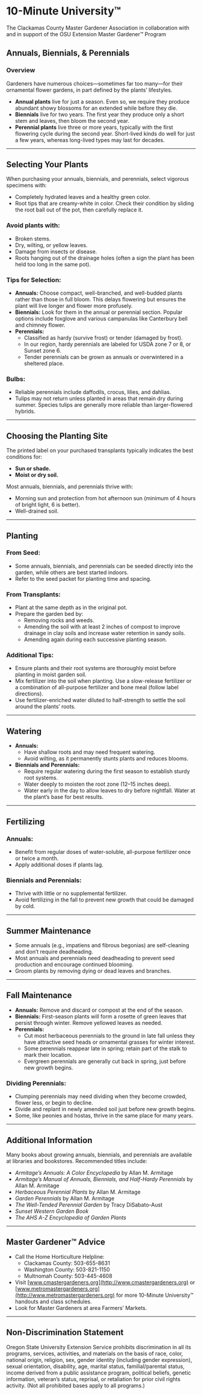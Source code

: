 # 10-Minute University™  
The Clackamas County Master Gardener Association in collaboration with and in support of the OSU Extension Master Gardener™ Program  

## Annuals, Biennials, & Perennials  

### Overview  
Gardeners have numerous choices—sometimes far too many—for their ornamental flower gardens, in part defined by the plants’ lifestyles.  

- **Annual plants** live for just a season. Even so, we require they produce abundant showy blossoms for an extended while before they die.  
- **Biennials** live for two years. The first year they produce only a short stem and leaves, then bloom the second year.  
- **Perennial plants** live three or more years, typically with the first flowering cycle during the second year. Short-lived kinds do well for just a few years, whereas long-lived types may last for decades.  

---

## Selecting Your Plants  
When purchasing your annuals, biennials, and perennials, select vigorous specimens with:  
- Completely hydrated leaves and a healthy green color.  
- Root tips that are creamy-white in color. Check their condition by sliding the root ball out of the pot, then carefully replace it.  

### Avoid plants with:  
- Broken stems.  
- Dry, wilting, or yellow leaves.  
- Damage from insects or disease.  
- Roots hanging out of the drainage holes (often a sign the plant has been held too long in the same pot).  

### Tips for Selection:  
- **Annuals:** Choose compact, well-branched, and well-budded plants rather than those in full bloom. This delays flowering but ensures the plant will live longer and flower more profusely.  
- **Biennials:** Look for them in the annual or perennial section. Popular options include foxglove and various campanulas like Canterbury bell and chimney flower.  
- **Perennials:**  
  - Classified as hardy (survive frost) or tender (damaged by frost).  
  - In our region, hardy perennials are labeled for USDA zone 7 or 8, or Sunset zone 6.  
  - Tender perennials can be grown as annuals or overwintered in a sheltered place.  

### Bulbs:  
- Reliable perennials include daffodils, crocus, lilies, and dahlias.  
- Tulips may not return unless planted in areas that remain dry during summer. Species tulips are generally more reliable than larger-flowered hybrids.  

---

## Choosing the Planting Site  
The printed label on your purchased transplants typically indicates the best conditions for:  
- **Sun or shade.**  
- **Moist or dry soil.**  

Most annuals, biennials, and perennials thrive with:  
- Morning sun and protection from hot afternoon sun (minimum of 4 hours of bright light, 6 is better).  
- Well-drained soil.  

---

## Planting  

### From Seed:  
- Some annuals, biennials, and perennials can be seeded directly into the garden, while others are best started indoors.  
- Refer to the seed packet for planting time and spacing.  

### From Transplants:  
- Plant at the same depth as in the original pot.  
- Prepare the garden bed by:  
  - Removing rocks and weeds.  
  - Amending the soil with at least 2 inches of compost to improve drainage in clay soils and increase water retention in sandy soils.  
  - Amending again during each successive planting season.  

### Additional Tips:  
- Ensure plants and their root systems are thoroughly moist before planting in moist garden soil.  
- Mix fertilizer into the soil when planting. Use a slow-release fertilizer or a combination of all-purpose fertilizer and bone meal (follow label directions).  
- Use fertilizer-enriched water diluted to half-strength to settle the soil around the plants’ roots.  

---

## Watering  
- **Annuals:**  
  - Have shallow roots and may need frequent watering.  
  - Avoid wilting, as it permanently stunts plants and reduces blooms.  
- **Biennials and Perennials:**  
  - Require regular watering during the first season to establish sturdy root systems.  
  - Water deeply to moisten the root zone (12–15 inches deep).  
  - Water early in the day to allow leaves to dry before nightfall. Water at the plant’s base for best results.  

---

## Fertilizing  

### Annuals:  
- Benefit from regular doses of water-soluble, all-purpose fertilizer once or twice a month.  
- Apply additional doses if plants lag.  

### Biennials and Perennials:  
- Thrive with little or no supplemental fertilizer.  
- Avoid fertilizing in the fall to prevent new growth that could be damaged by cold.  

---

## Summer Maintenance  
- Some annuals (e.g., impatiens and fibrous begonias) are self-cleaning and don’t require deadheading.  
- Most annuals and perennials need deadheading to prevent seed production and encourage continued blooming.  
- Groom plants by removing dying or dead leaves and branches.  

---

## Fall Maintenance  
- **Annuals:** Remove and discard or compost at the end of the season.  
- **Biennials:** First-season plants will form a rosette of green leaves that persist through winter. Remove yellowed leaves as needed.  
- **Perennials:**  
  - Cut most herbaceous perennials to the ground in late fall unless they have attractive seed heads or ornamental grasses for winter interest.  
  - Some perennials reappear late in spring; retain part of the stalk to mark their location.  
  - Evergreen perennials are generally cut back in spring, just before new growth begins.  

### Dividing Perennials:  
- Clumping perennials may need dividing when they become crowded, flower less, or begin to decline.  
- Divide and replant in newly amended soil just before new growth begins.  
- Some, like peonies and hostas, thrive in the same place for many years.  

---

## Additional Information  
Many books about growing annuals, biennials, and perennials are available at libraries and bookstores. Recommended titles include:  
- *Armitage’s Annuals: A Color Encyclopedia* by Allan M. Armitage  
- *Armitage’s Manual of Annuals, Biennials, and Half-Hardy Perennials* by Allan M. Armitage  
- *Herbaceous Perennial Plants* by Allan M. Armitage  
- *Garden Perennials* by Allan M. Armitage  
- *The Well-Tended Perennial Garden* by Tracy DiSabato-Aust  
- *Sunset Western Garden Book*  
- *The AHS A-Z Encyclopedia of Garden Plants*  

---

## Master Gardener™ Advice  
- Call the Home Horticulture Helpline:  
  - Clackamas County: 503-655-8631  
  - Washington County: 503-821-1150  
  - Multnomah County: 503-445-4608  
- Visit [www.cmastergardeners.org](http://www.cmastergardeners.org) or [www.metromastergardeners.org](http://www.metromastergardeners.org) for more 10-Minute University™ handouts and class schedules.  
- Look for Master Gardeners at area Farmers’ Markets.  

---

## Non-Discrimination Statement  
Oregon State University Extension Service prohibits discrimination in all its programs, services, activities, and materials on the basis of race, color, national origin, religion, sex, gender identity (including gender expression), sexual orientation, disability, age, marital status, familial/parental status, income derived from a public assistance program, political beliefs, genetic information, veteran’s status, reprisal, or retaliation for prior civil rights activity. (Not all prohibited bases apply to all programs.)